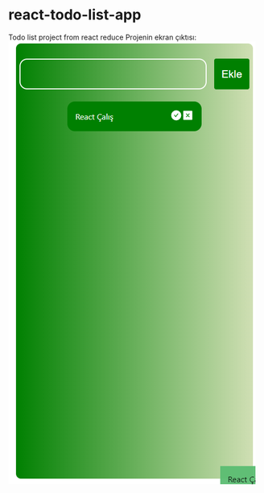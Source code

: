 # react-todo-list-app
 Todo list project from react reduce
 Projenin ekran çıktısı:<br> 
 ![](https://github.com/fatihtarim1997/react-todo-list-app/blob/main/screen.PNG)
